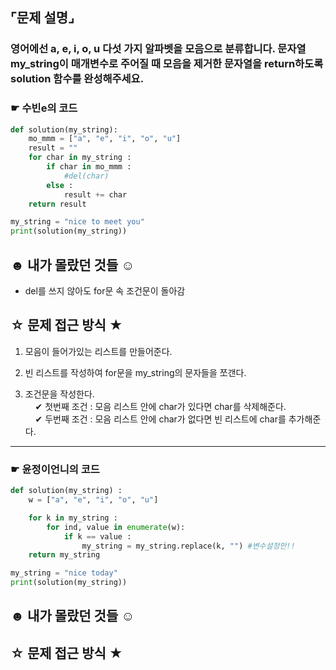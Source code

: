 ## ⌜문제 설명⌟
### 영어에선 a, e, i, o, u 다섯 가지 알파벳을 모음으로 분류합니다. 문자열 my_string이 매개변수로 주어질 때 모음을 제거한 문자열을 return하도록 solution 함수를 완성해주세요.

### ☛ 수빈e의 코드
```python
def solution(my_string):
    mo_mmm = ["a", "e", "i", "o", "u"]
    result = ""
    for char in my_string :
        if char in mo_mmm :
            #del(char)
        else :
            result += char
    return result

my_string = "nice to meet you"
print(solution(my_string))
```

## ☻ 내가 몰랐던 것들 ☺︎
* del를 쓰지 않아도 for문 속 조건문이 돌아감

## ☆ 문제 접근 방식 ★
1. 모음이 들어가있는 리스트를 만들어준다.

2. 빈 리스트를 작성하여 for문을 my_string의 문자들을 쪼갠다.

3. 조건문을 작성한다.
<br> &nbsp;&nbsp;&nbsp; ✔︎ 첫번째 조건 : 모음 리스트 안에 char가 있다면 char를 삭제해준다.
<br> &nbsp;&nbsp;&nbsp; ✔︎ 두번째 조건 : 모음 리스트 안에 char가 없다면 빈 리스트에 char를 추가해준다.
-----

### ☛ 윤정이언니의 코드
```python
def solution(my_string) :
    w = ["a", "e", "i", "o", "u"]

    for k in my_string :
        for ind, value in enumerate(w):
            if k == value :
                my_string = my_string.replace(k, "") #변수설정만!!
    return my_string

my_string = "nice today"
print(solution(my_string))
```

## ☻ 내가 몰랐던 것들 ☺︎
## ☆ 문제 접근 방식 ★